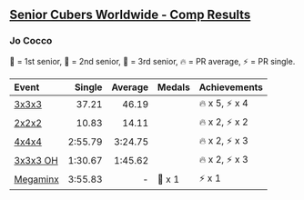<style>table {white-space: nowrap;}</style>

## [Senior Cubers Worldwide - Comp Results](/scw-comp/results/)
### Jo Cocco

🥇 = 1st senior, 🥈 = 2nd senior, 🥉 = 3rd senior, 🔥 = PR average, ⚡ = PR single.

| Event | Single | Average | Medals | Achievements|
| :-- | --: | --: | :-- | :-- |
| [3x3x3](jo_cocco/333.md) | 37.21 | 46.19 |  | 🔥 x 5, ⚡ x 4 |
| [2x2x2](jo_cocco/222.md) | 10.83 | 14.11 |  | 🔥 x 2, ⚡ x 2 |
| [4x4x4](jo_cocco/444.md) | 2:55.79 | 3:24.75 |  | 🔥 x 2, ⚡ x 3 |
| [3x3x3 OH](jo_cocco/333oh.md) | 1:30.67 | 1:45.62 |  | 🔥 x 2, ⚡ x 3 |
| [Megaminx](jo_cocco/minx.md) | 3:55.83 | - | 🥉 x 1 | ⚡ x 1 |

<!-- Global site tag (gtag.js) - Google Analytics -->
<script async src="https://www.googletagmanager.com/gtag/js?id=UA-86348435-3"></script>
<script>window.dataLayer = window.dataLayer || []; function gtag() {dataLayer.push(arguments);} gtag('js', new Date()); gtag('config', 'UA-86348435-3');</script>
